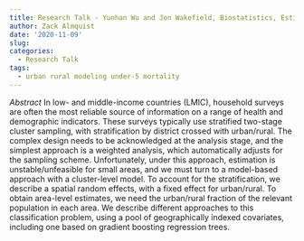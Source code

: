```yaml
---
title: Research Talk - Yunhan Wu and Jon Wakefield, Biostatistics, Estimating Urban/Rural Surfaces over Time in Low- and Middle-Income Countries
author: Zack Almquist
date: '2020-11-09'
slug: 
categories:
  - Research Talk
tags:
  - urban rural modeling under-5 mortality
---
```


*Abstract* In low- and middle-income countries (LMIC), household surveys are often the most reliable source of information on a range of health and demographic indicators. These surveys typically use stratified two-stage cluster sampling, with stratification by district crossed with urban/rural. The complex design needs to be acknowledged at the analysis stage, and the simplest approach is a weighted analysis, which automatically adjusts for the sampling scheme. Unfortunately, under this approach, estimation is unstable/unfeasible for small areas, and we must turn to a model-based approach with a cluster-level model. To account for the stratification, we describe a spatial random effects, with a fixed effect for urban/rural.  To obtain area-level estimates, we need the urban/rural fraction of the relevant population in each area. We describe different approaches to this classification problem, using a pool of geographically indexed covariates, including one based on gradient boosting regression trees.